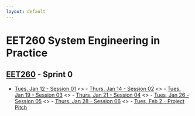 ```yaml
---
layout: default
---
```


# EET260 System Engineering in Practice

## [EET260](../) - Sprint 0

- [Tues, Jan 12 - Session 01](session01.md)
<> - [Thurs, Jan 14 - Session 02](session02.md)
<> - [Tues, Jan 19 - Session 03](session03.md)
<> - [Thurs, Jan 21 - Session 04](session04.md)
<> - [Tues, Jan 26 - Session 05](session05.md)
<> - [Thurs, Jan 28 - Session 06](session06.md)
<> - [Tues, Feb 2 - Project Pitch](pitch_requirements.md)
